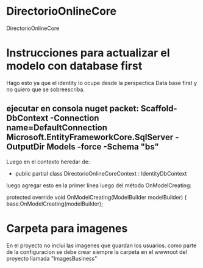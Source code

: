 # DirectorioOnlineCore
DirectorioOnlineCore

# Instrucciones para actualizar el modelo con database first

Hago esto ya que el identity lo ocupe desde la perspectica Data base first y no quiero que se sobreescriba.

ejecutar en consola nuget packet:
Scaffold-DbContext -Connection name=DefaultConnection Microsoft.EntityFrameworkCore.SqlServer -OutputDir Models -force -Schema "bs"
-------------------------------------------------------------------------
Luego en el contexto heredar de:
- public partial class DirectorioOnlineCoreContext : IdentityDbContext


luego agregar esto en la primer linea luego del método OnModelCreating:

  protected override void OnModelCreating(ModelBuilder modelBuilder)
        {
            base.OnModelCreating(modelBuilder);
# Carpeta para imagenes
En el proyecto no inclui las imagenes que guardan los usuarios. como parte de la configuracion se debe crear siempre la carpeta en el wwwroot del
proyecto llamada "ImagesBusiness"
